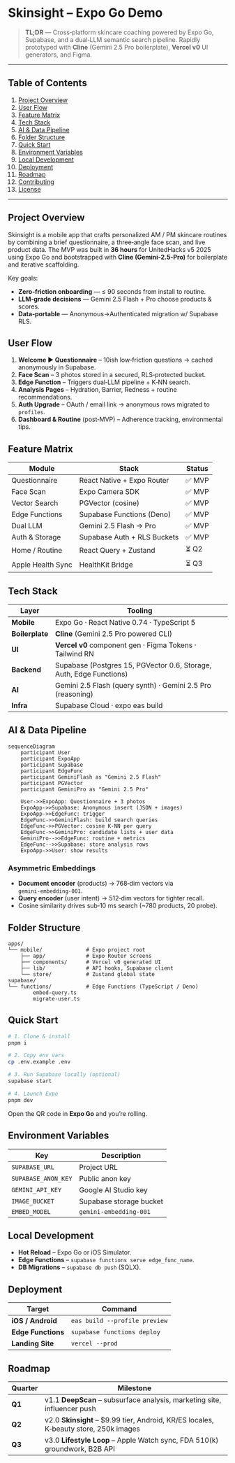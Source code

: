# Skinsight – Expo Go Demo

> **TL;DR** — Cross‑platform skincare coaching powered by Expo Go, Supabase, and a dual‑LLM semantic search pipeline. Rapidly prototyped with **Cline** (Gemini 2.5 Pro boilerplate), **Vercel v0** UI generators, and Figma.

---

## Table of Contents
1. [Project Overview](#project-overview)
2. [User Flow](#user-flow)
3. [Feature Matrix](#feature-matrix)
4. [Tech Stack](#tech-stack)
5. [AI & Data Pipeline](#ai--data-pipeline)
6. [Folder Structure](#folder-structure)
7. [Quick Start](#quick-start)
8. [Environment Variables](#environment-variables)
9. [Local Development](#local-development)
10. [Deployment](#deployment)
11. [Roadmap](#roadmap)
12. [Contributing](#contributing)
13. [License](#license)

---

## Project Overview
Skinsight is a mobile app that crafts personalized AM / PM skincare routines by combining a brief questionnaire, a three‑angle face scan, and live product data. The MVP was built in **36 hours** for UnitedHacks v5 2025 using Expo Go and bootstrapped with **Cline (Gemini‑2.5‑Pro)** for boilerplate and iterative scaffolding.

Key goals:
- <strong>Zero‑friction onboarding</strong> — ≤ 90 seconds from install to routine.
- <strong>LLM‑grade decisions</strong> — Gemini 2.5 Flash + Pro choose products & scores.
- <strong>Data‑portable</strong> — Anonymous→Authenticated migration w/ Supabase RLS.



## User Flow
1. **Welcome ▶ Questionnaire** – 10ish low‑friction questions → cached anonymously in Supabase.
2. **Face Scan** – 3 photos stored in a secured, RLS‑protected bucket.
3. **Edge Function** – Triggers dual‑LLM pipeline + K‑NN search.
4. **Analysis Pages** – Hydration, Barrier, Redness + routine recommendations.
5. **Auth Upgrade** – OAuth / email link → anonymous rows migrated to `profiles`.
6. **Dashboard & Routine** (post‑MVP) – Adherence tracking, environmental tips.


## Feature Matrix
| Module | Stack | Status |
|--------|-------|--------|
| Questionnaire | React Native + Expo Router | ✅ MVP |
| Face Scan | Expo Camera SDK | ✅ MVP |
| Vector Search | PGVector (cosine) | ✅ MVP |
| Edge Functions | Supabase Functions (Deno) | ✅ MVP |
| Dual LLM | Gemini 2.5 Flash → Pro | ✅ MVP |
| Auth & Storage | Supabase Auth + RLS Buckets | ✅ MVP |
| Home / Routine | React Query + Zustand | ⏳ Q2 |
| Apple Health Sync | HealthKit Bridge | ⏳ Q3 |


## Tech Stack
| Layer | Tooling |
|-------|---------|
| **Mobile** | Expo Go · React Native 0.74 · TypeScript 5 |
| **Boilerplate** | **Cline** (Gemini 2.5 Pro powered CLI) |
| **UI** | **Vercel v0** component gen · Figma Tokens · Tailwind RN |
| **Backend** | Supabase (Postgres 15, PGVector 0.6, Storage, Auth, Edge Functions) |
| **AI** | Gemini 2.5 Flash (query synth) · Gemini 2.5 Pro (reasoning) |
| **Infra** | Supabase Cloud · expo eas build


## AI & Data Pipeline
```mermaid
sequenceDiagram
    participant User
    participant ExpoApp
    participant Supabase
    participant EdgeFunc
    participant GeminiFlash as "Gemini 2.5 Flash"
    participant PGVector
    participant GeminiPro as "Gemini 2.5 Pro"

    User->>ExpoApp: Questionnaire + 3 photos
    ExpoApp->>Supabase: Anonymous insert (JSON + images)
    ExpoApp->>EdgeFunc: trigger
    EdgeFunc->>GeminiFlash: build search queries
    EdgeFunc->>PGVector: cosine K‑NN per query
    EdgeFunc->>GeminiPro: candidate lists + user data
    GeminiPro-->>EdgeFunc: routine + metrics
    EdgeFunc-->>Supabase: store analysis rows
    ExpoApp->>User: show results
```

### Asymmetric Embeddings
- **Document encoder** (products) → 768‑dim vectors via `gemini‑embedding‑001`.
- **Query encoder** (user intent) → 512‑dim vectors for tighter recall.
- Cosine similarity drives sub‑10 ms search (~780 products, 20 probe).


## Folder Structure
```
apps/
└── mobile/              # Expo project root
    ├── app/             # Expo Router screens
    ├── components/      # Vercel v0 generated UI
    ├── lib/             # API hooks, Supabase client
    └── store/           # Zustand global state
supabase/
└── functions/           # Edge Functions (TypeScript / Deno)
        embed-query.ts
        migrate-user.ts
``` 


## Quick Start
```bash
# 1. Clone & install
pnpm i

# 2. Copy env vars
cp .env.example .env

# 3. Run Supabase locally (optional)
supabase start

# 4. Launch Expo
pnpm dev
```
Open the QR code in **Expo Go** and you’re rolling.


## Environment Variables
| Key | Description |
|-----|-------------|
| `SUPABASE_URL` | Project URL |
| `SUPABASE_ANON_KEY` | Public anon key |
| `GEMINI_API_KEY` | Google AI Studio key |
| `IMAGE_BUCKET` | Supabase storage bucket |
| `EMBED_MODEL` | `gemini-embedding-001` |


## Local Development
- **Hot Reload** – Expo Go or iOS Simulator.
- **Edge Functions** – `supabase functions serve edge_func_name`.
- **DB Migrations** – `supabase db push` (SQLX).


## Deployment
| Target | Command |
|--------|---------|
| **iOS / Android** | `eas build --profile preview` |
| **Edge Functions** | `supabase functions deploy` |
| **Landing Site** | `vercel --prod` |


## Roadmap
| Quarter | Milestone |
|---------|-----------|
| **Q1** | v1.1 **DeepScan** – subsurface analysis, marketing site, influencer push |
| **Q2** | v2.0 **Skinsight** – $9.99 tier, Android, KR/ES locales, K‑beauty store, 250k images |
| **Q3** | v3.0 **Lifestyle Loop** – Apple Watch sync, FDA 510(k) groundwork, B2B API |
